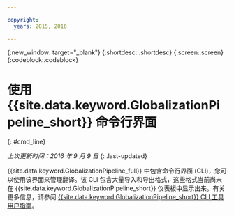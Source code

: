 ```yaml
---

copyright:
  years: 2015, 2016

---
```


{:new_window: target="_blank"}
{:shortdesc: .shortdesc}
{:screen:.screen}
{:codeblock:.codeblock}

# 使用 {{site.data.keyword.GlobalizationPipeline_short}} 命令行界面
{: #cmd_line}

*上次更新时间：2016 年 9 月 9 日*
{: .last-updated}

{{site.data.keyword.GlobalizationPipeline_full}} 中包含命令行界面 (CLI)，您可以使用该界面来管理翻译。该 CLI 包含大量导入和导出格式，这些格式当前尚未在 {{site.data.keyword.GlobalizationPipeline_short}} 仪表板中显示出来。有关更多信息，请参阅 [{{site.data.keyword.GlobalizationPipeline_short}} CLI 工具用户指南](https://github.com/IBM-Bluemix/gp-java-tools/blob/master/gp-cli.md)。
